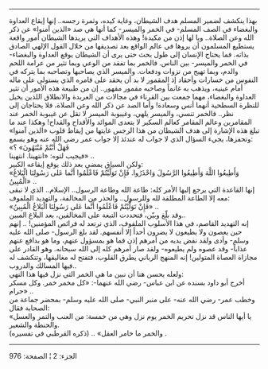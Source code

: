 ------------------------------------------------------------------------

بهذا ينكشف لضمير المسلم هدف الشيطان، وغاية كيده، وثمرة رجسه.. إنها إيقاع
العداوة والبغضاء في الصف المسلم- في الخمر والميسر- كما أنها هي صد «الذين
آمنوا» عن ذكر الله وعن الصلاة.. ويا لها إذن من مكيدة! وهذه الأهداف التي
يريدها الشيطان أمور واقعة يستطيع المسلمون أن يروها في عالم الواقع بعد
تصديقها من خلال القول الإلهي الصادق بذاته. فما يحتاج الإنسان إلى طول بحث
حتى يرى أن الشيطان يوقع العداوة والبغضاء- في الخمر والميسر- بين الناس.
فالخمر بما تفقد من الوعي وبما تثير من عرامة اللحم والدم، وبما تهيج من
نزوات ودفعات. والميسر الذي يصاحبها وتصاحبه بما يتركه في النفوس من خسارات
وأحقاد إذ المقمور لا بد أن يحقد على قامره الذي يستولي على ماله أمام
عينيه، ويذهب به غانماً وصاحبه مقمور مقهور.. إن من طبيعة هذه الأمور أن
تثير العداوة والبغضاء، مهما جمعت بين القرناء في مجالات من العربدة
والانطلاق اللذين يخيل للنظرة السطحية أنهما أنس وسعادة! وأما الصد عن ذكر
الله وعن الصلاة، فلا يحتاجان إلى نظر.. فالخمر تنسي، والميسر يلهي،
وغيبوبة الميسر لا تقل عن غيبوبة الخمر عند المقامرين وعالم المقامر كعالم
السكير لا يتعدى الموائد والأقداح والقداح! وهكذا عند ما تبلغ هذه الإشارة
إلى هدف الشيطان من هذا الرجس غايتها من إيقاظ قلوب «الذين آمنوا» وتحفزها،
يجيء السؤال الذي لا جواب له عندئذ إلا جواب عمر رضي الله عنه وهو يسمع:  
«فَهَلْ أَنْتُمْ مُنْتَهُونَ» ؟  
فيجيب لتوه: «انتهينا. انتهينا» ..  
ولكن السياق يمضي بعد ذلك يوقع إيقاعه الكبير:  
«وَأَطِيعُوا اللَّهَ وَأَطِيعُوا الرَّسُولَ وَاحْذَرُوا. فَإِنْ تَوَلَّيْتُمْ فَاعْلَمُوا أَنَّما عَلى رَسُولِنَا
الْبَلاغُ الْمُبِينُ» ..  
إنها القاعدة التي يرجع إليها الأمر كله: طاعة الله وطاعة الرسول..
الإسلام.. الذي لا تبقى معه إلا الطاعة المطلقة لله وللرسول.. والحذر من
المخالفة، والتهديد الملفوف:  
«فَإِنْ تَوَلَّيْتُمْ فَاعْلَمُوا أَنَّما عَلى رَسُولِنَا الْبَلاغُ الْمُبِينُ» ..  
وقد بلّغ وبيّن، فتحددت التبعة على المخالفين، بعد البلاغ المبين..  
إنه التهديد القاصم، في هذا الأسلوب الملفوف، الذي ترتعد له فرائص
المؤمنين! .. إنهم حين يعصون ولا يطيعون لا يضرون أحداً إلا أنفسهم. لقد بلغ
الرسول- صلى الله عليه وسلم- وأدى ولقد نفض يديه من أمرهم إذن فما هو
بمسؤول عنهم، وما هو بدافع عنهم عذاباً- وقد عصوه ولم يطيعوه- ولقد صار
أمرهم كله إلى الله سبحانه. وهو القادر على مجازاة العصاة المتولين! إنه
المنهج الرباني يطرق القلوب، فتفتح له مغاليقها، وتتكشف له فيها المسالك
والدروب..  
ولعله يحسن هنا أن نبين ما هي الخمر التي نزل فيها هذا النهي:  
أخرج أبو داود بسنده عن ابن عباس- رضي الله عنهما-: «كل مخمر خمر. وكل مسكر
حرام» ..  
وخطب عمر- رضي الله عنه- على منبر النبي- صلى الله عليه وسلم- بمحضر جماعة
من الصحابة فقال:  
«يا أيها الناس قد نزل تحريم الخمر يوم نزل وهي من خمسة: من العنب والتمر
والعسل والحنطة والشعير.  
والخمر ما خامر العقل» .. (ذكره القرطبي في تفسيره) .

------------------------------------------------------------------------

الجزء: 2 ¦ الصفحة: 976

